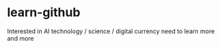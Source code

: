 # learn-github
Interested in AI technology / science / digital currency 
need to learn more and more
